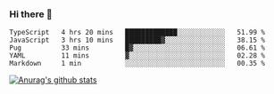 ### Hi there 👋



<!--
**webB1an/webB1an** is a ✨ _special_ ✨ repository because its `README.md` (this file) appears on your GitHub profile.

Here are some ideas to get you started:

- 🔭 I’m currently working on ...
- 🌱 I’m currently learning ...
- 👯 I’m looking to collaborate on ...
- 🤔 I’m looking for help with ...
- 💬 Ask me about ...
- 📫 How to reach me: ...
- 😄 Pronouns: ...
- ⚡ Fun fact: ...
-->

<!--START_SECTION:waka-->
```text
TypeScript   4 hrs 20 mins   █████████████░░░░░░░░░░░░   51.99 % 
JavaScript   3 hrs 10 mins   █████████▓░░░░░░░░░░░░░░░   38.15 % 
Pug          33 mins         █▓░░░░░░░░░░░░░░░░░░░░░░░   06.61 % 
YAML         11 mins         ▓░░░░░░░░░░░░░░░░░░░░░░░░   02.28 % 
Markdown     1 min           ░░░░░░░░░░░░░░░░░░░░░░░░░   00.35 % 
```
<!--END_SECTION:waka-->


[![Anurag's github stats](https://github-readme-stats.vercel.app/api?username=webB1an&show_icons=true&theme=radical)](https://github.com/anuraghazra/github-readme-stats)

